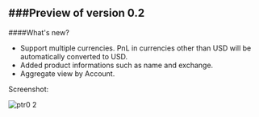 
###Preview of version 0.2
-------------------------

####What's new?

* Support multiple currencies. PnL in currencies other than USD will be automatically converted to USD.
* Added product informations such as name and exchange.
* Aggregate view by Account.

Screenshot:

![ptr0 2](https://cloud.githubusercontent.com/assets/9425771/6999729/e81068d8-dc44-11e4-87ac-b0d7695070ef.png)



